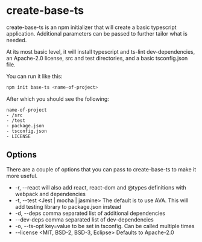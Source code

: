 # create-base-ts

create-base-ts is an npm initializer that will create a basic typescript application.  Additional
parameters can be passed to further tailor what is needed.

At its most basic level, it will install typescript and ts-lint dev-dependencies, an Apache-2.0
license, src and test directories, and a basic tsconfig.json file.

You can run it like this:

```bash
npm init base-ts <name-of-project>
```

After which you should see the following:

```
name-of-project
- /src
- /test
- package.json
- tsconfig.json
- LICENSE
```

## Options

There are a couple of options that you can pass to create-base-ts to make it more useful.

- -r, --react will also add react, react-dom and @types definitions with webpack and dependencies
- -t, --test \<Jest | mocha | jasmine\> The default is to use AVA. This will add testing library to package.json instead
- -d, --deps comma separated list of additional dependencies
- --dev-deps comma separated list of dev-dependencies
- -o, --ts-opt key=value to be set in tsconfig.  Can be called multiple times
- --license <MIT, BSD-2, BSD-3, Eclipse> Defaults to Apache-2.0

